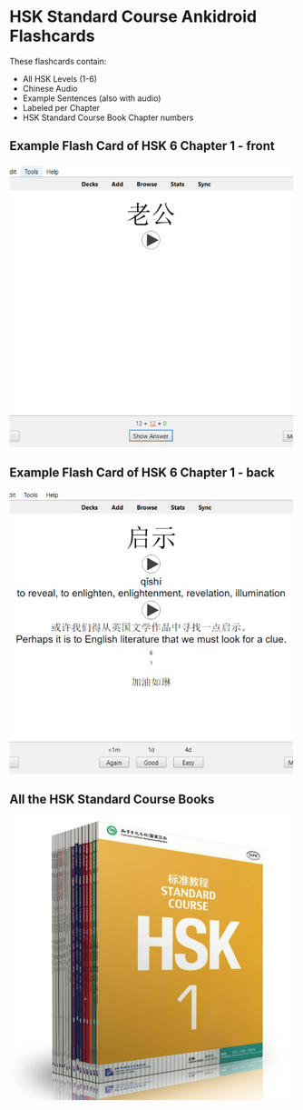 # HSK Standard Course Ankidroid Flashcards

These flashcards contain:

* All HSK Levels (1-6)
* Chinese Audio
* Example Sentences (also with audio)
* Labeled per Chapter
* HSK Standard Course Book Chapter numbers

## Example Flash Card of HSK 6 Chapter 1 - front
<img src="https://github.com/RoelTim/HSK_StandardCourse_Anki/blob/main/images/Front_square.PNG?raw=true" alt="Example" width="500" height="500">


## Example Flash Card of HSK 6 Chapter 1 - back
<img src="https://github.com/RoelTim/HSK_StandardCourse_Anki/blob/main/images/Capture_square.png?raw=true" alt="Example" width="500" height="500">


## All the HSK Standard Course Books
<img src="https://github.com/RoelTim/HSK_StandardCourse_Anki/blob/main/images/18books.jpg?raw=true" alt="Example" width="500" height="500">
